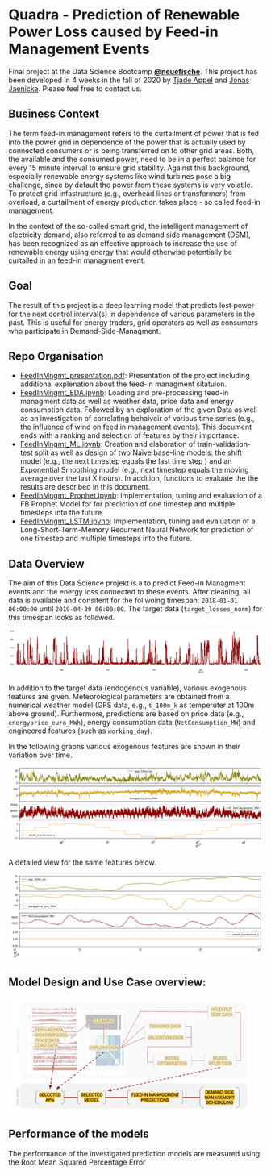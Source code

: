 # Quadra - Prediction of Renewable Power Loss caused by Feed-in Management Events

Final project at the Data Science Bootcamp **[@neuefische](www.neuefische.de)**. This project has been developed in 4 weeks in the fall of 2020 by [Tjade Appel](https://www.linkedin.com/in/tjade-appel/) and [Jonas Jaenicke](https://www.linkedin.com/in/jonasjaenicke/). Please feel free to contact us.  




## Business Context

The term feed-in management refers to the curtailment of power that is fed into the power grid in dependence of the power that is actually used by connected consumers or is being transferred on to other grid areas. Both, the available and the consumed power, need to be in a perfect balance for every 15 minute interval to ensure grid stability. Against this background, especially renewable energy systems like wind turbines pose a big challenge, since by default the power from these systems is very volatile. To protect grid infastructure (e.g., overhead lines or transformers) from overload, a curtailment of energy production takes place - so called feed-in management.

In the context of the so-called smart grid, the intelligent management of electricity demand, also referred to as demand side management (DSM), has been recognized as an effective approach to increase the use of renewable energy using energy that would otherwise potentially be curtailed in an feed-in managment event. 



## Goal

The result of this project is a deep learning model that predicts lost power for the next control interval(s) in dependence of various parameters in the past. This is useful for energy traders, grid operators as well as consumers who participate in Demand-Side-Managment. 



## Repo Organisation

- [FeedInMngmt_presentation.pdf](FeedInMngmt_LSTM.ipynb): Presentation of the project including additional explenation about the feed-in managment sitatuion. 
- [FeedInMngmt_EDA.ipynb](FeedInMngmt_EDA.ipynb): Loading and pre-processing feed-in managment data as well as weather data, price data and energy consumption data. Followed by an exploration of the given Data as well as an investigation of correlating behaivoir of various time series (e.g., the influence of wind on feed in management events). This document ends with a ranking and selection of features by their importance.  
- [FeedInMngmt_ML.ipynb](FeedInMngmt_ML.ipynb): Creation and elaboration of train-validation-test split as well as design of two Naïve base-line models: the shift model (e.g., the next timestep equals the last time step ) and an  Exponential Smoothing model (e.g., next timestep equals the moving average over the last X hours). In addition, functions to evaluate the the results are described in this document.  
- [FeedInMngmt_Prophet.ipynb](FeedInMngmt_Prophet.ipynb): Implementation, tuning and evaluation of a FB Prophet Model for for prediction of one timestep and multiple timesteps into the future. 
- [FeedInMngmt_LSTM.ipynb](FeedInMngmt_LSTM.ipynb): Implementation, tuning and evaluation of a Long-Short-Term-Memory Recurrent Neural Network for prediction of one timestep and multiple timesteps into the future. 




## Data Overview

The aim of this Data Science projekt is a to predict Feed-In Managment events and the energy loss connected to these events. After cleaning, all data is available and consitent for the follwoing timespan:  `2018-01-01 06:00:00` until `2019-04-30 06:00:00`. 
The  target data (`target_losses_norm`) for this timespan looks as followed. 

<img src="./figures/overview_target.png" style="zoom:80%;" />

In addition to the target data (endogenous variable), various exogenous features are given. Meteorological parameters are obtained from a  numerical weather model (GFS data, e.g., `t_100m_k` as temperuter at 100m above ground). Furthermore, predictions are based on price data (e.g., `energyprice_euro_MWh`), energy consumption data (`NetConsumption_MW`) and engineered features (such as `working_day`). 

In the  following graphs various exogenous features are shown in their variation over time. 

![data_overview1](./figures/data_overview1.png)

A detailed view for the same features below. 

<img src="./figures/data_overview2.png" style="zoom:80%;" />



## Model Design and Use Case overview: 

<img src="./figures/workflow.png" alt="workflow" style="zoom:80%;" />

## Performance of the models

The performance of the investigated prediction models are measured using the Root Mean Squared Percentage Error